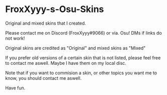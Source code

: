 # FroxXyyy-s-Osu-Skins
Original and mixed skins that I created.

Please contact me on Discord (FroxXyyy#9066) or via. Osu! DMs if links do not work!

Original skins are credited as "Original" and mixed skins as "Mixed"

If you prefer old versions of a certain skin that is not listed, please feel free to contact me aswell. Maybe I have them on my local disc.

Note that if you want to commision a skin, or other topics you want me to know, you should contact me aswell.

Have fun.
